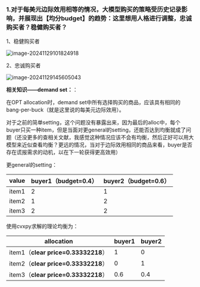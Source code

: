 ### 1.对于每美元边际效用相等的情况，大模型购买的策略受历史记录影响，并展现出【均分budget】的趋势：这里想用人格进行调整，忠诚购买者？稳健购买者？

1、稳健购买者

![image-20241129101824918](C:\Users\dyj02\AppData\Roaming\Typora\typora-user-images\image-20241129101824918.png)

2、忠诚购买者

![image-20241129145605043](C:\Users\dyj02\AppData\Roaming\Typora\typora-user-images\image-20241129145605043.png)

**相关知识——demand set：**：

在OPT allocation时，demand set中所有选择购买的商品，应该具有相同的bang-per-buck（就是这里说的每美元边际效用）。

对于之前的简单setting，这个问题没有暴露出来，因为最后的alloc中，每个buyer只买一种item，但是当面对更general的setting，还能否达到均衡就成了问题（还没更多的查相关文献，我感觉这种情况应该不会有均衡，然后正好可以用大模型来近似查看均衡？更远的情况，当对于边际效用相同的商品来看，buyer是否存在谎报需求的动机，以在下一轮获得更高效用）

更general的setting：

| value | buyer1（budget=0.4） | buyer2（budget=0.6） |
| :---- | :------------------- | :------------------- |
| item1 | 2                    | 1                    |
| item2 | 1                    | 2                    |
| item3 | 2                    | 2                    |

使用cvxpy求解的理论均衡为：

| allocation                          | buyer1 | buyer2 |
| ----------------------------------- | ------ | ------ |
| item1（**clear price=0.33332218**） | 1      | 0      |
| item2（**clear price=0.33332218**） | 0      | 1      |
| item3（**clear price=0.33332218**） | 0.6    | 0.4    |